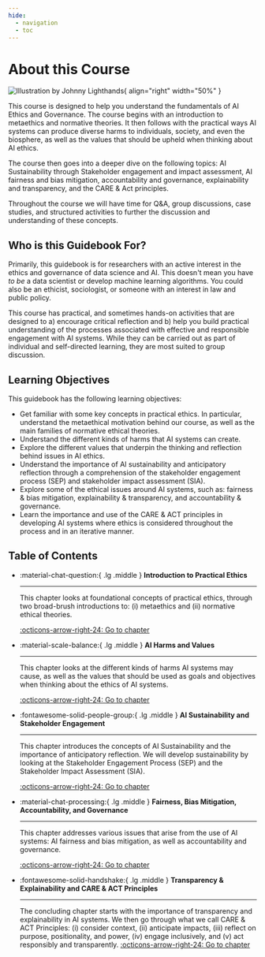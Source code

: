 ```yaml
---
hide:
  - navigation
  - toc
---
```


# About this Course

<div class="result" markdown>

  ![Illustration by Johnny Lighthands](https://raw.githubusercontent.com/alan-turing-institute/turing-commons/main/docs/assets/images/illustrations/discussion.png){ align="right" width="50%" }

  This course is designed to help you understand the fundamentals of AI Ethics and Governance. The course begins with an introduction to metaethics and normative theories. It then follows with the practical ways AI systems can produce diverse harms to individuals, society, and even the biosphere, as well as the values that should be upheld when thinking about AI ethics.

  The course then goes into a deeper dive on the following topics: AI Sustainability through Stakeholder engagement and impact assessment, AI fairness and bias mitigation, accountability and governance, explainability and transparency, and the CARE & Act principles.

  Throughout the course we will have time for Q&A, group discussions, case studies, and structured activities to further the discussion and understanding of these concepts.
  
## Who is this Guidebook For?

Primarily, this guidebook is for researchers with an active interest in the ethics and governance of data science and AI. 
This doesn't mean you have *to be* a data scientist or develop machine learning algorithms.
You could also be an ethicist, sociologist, or someone with an interest in law and public policy.

This course has practical, and sometimes hands-on activities that are designed to a) encourage critical reflection and b) help you build practical understanding of the processes associated with effective and responsible engagement with AI systems.
While they can be carried out as part of individual and self-directed learning, they are most suited to group discussion.

## Learning Objectives

This guidebook has the following learning objectives:

- Get familiar with some key concepts in practical ethics. In particular, understand the metaethical motivation behind our course, as well as the main families of normative ethical theories.
- Understand the different kinds of harms that AI systems can create.
- Explore the different values that underpin the thinking and reflection behind issues in AI ethics.
- Understand the importance of AI sustainability and anticipatory reflection through a comprehension of the stakeholder engagement process (SEP) and stakeholder impact assessment (SIA).
- Explore some of the ethical issues around AI systems, such as: fairness & bias mitigation, explainability & transparency, and accountability & governance.
- Learn the importance and use of the CARE & ACT principles in developing AI systems where ethics is considered throughout the process and in an iterative manner.

</div>

## Table of Contents

<div class="grid cards" markdown>

-   :material-chat-question:{ .lg .middle } __Introduction to Practical Ethics__

    ---

    This chapter looks at foundational concepts of practical ethics, through two broad-brush introductions to: (i) metaethics and (ii) normative ethical theories.

    [:octicons-arrow-right-24: Go to chapter](chapter1/index.md)

-   :material-scale-balance:{ .lg .middle } __AI Harms and Values__

    ---

    This chapter looks at the different kinds of harms AI systems may cause, as well as the values that should be used as goals and objectives when thinking about the ethics of AI systems.

    [:octicons-arrow-right-24: Go to chapter](chapter2/index.md)

-   :fontawesome-solid-people-group:{ .lg .middle } __AI Sustainability and Stakeholder Engagement__

    ---

    This chapter introduces the concepts of AI Sustainability and the importance of anticipatory reflection. We will develop sustainability by looking at the Stakeholder Engagement Process (SEP) and the Stakeholder Impact Assessment (SIA).

    [:octicons-arrow-right-24: Go to chapter](chapter3/index.md)

-   :material-chat-processing:{ .lg .middle } __Fairness, Bias Mitigation, Accountability, and Governance__

    ---

    This chapter addresses various issues that arise from the use of AI systems: AI fairness and bias mitigation, as well as accountability and governance.

    [:octicons-arrow-right-24: Go to chapter](chapter4/index.md)

-   :fontawesome-solid-handshake:{ .lg .middle } __Transparency & Explainability and CARE & ACT Principles__

    ---
    The concluding chapter starts with the importance of transparency and explainability in AI systems.
    We then go through what we call CARE & ACT Principles: (i) consider context, (ii) anticipate impacts, (iii) reflect on purpose, positionality, and power, (iv) engage inclusively, and (v) act responsibly and transparently.
    [:octicons-arrow-right-24: Go to chapter](chapter5/index.md)

</div>